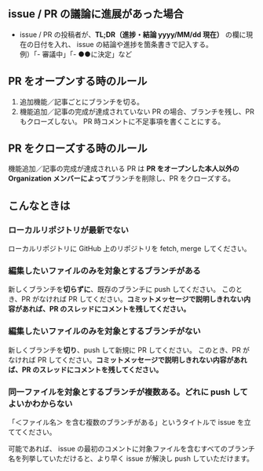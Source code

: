 ## issue / PR の議論に進展があった場合

- issue / PR の投稿者が、**TL;DR（進捗・結論 yyyy/MM/dd 現在）** の欄に現在の日付を入れ、
  issue の結論や進捗を箇条書きで記入する。  
  例）「- 審議中」「- ●●に決定」など

## PR をオープンする時のルール

1. 追加機能／記事ごとにブランチを切る。
2. 機能追加／記事の完成が達成されていない PR の場合、ブランチを残し、PR もクローズしない。
   PR 時コメントに不足事項を書くことにする。

## PR をクローズする時のルール

機能追加／記事の完成が達成されいる PR は **PR をオープンした本人以外の Organization メンバーによって**ブランチを削除し、PR をクローズする。

## こんなときは

### ローカルリポジトリが最新でない

ローカルリポジトリに GitHub 上のリポジトリを fetch, merge してください。

### 編集したいファイルのみを対象とするブランチがある

新しくブランチを**切らずに**、既存のブランチに push してください。
このとき、PR がなければ PR してください。**コミットメッセージで説明しきれない内容があれば、PR のスレッドにコメントを残してください。**

### 編集したいファイルのみを対象とするブランチがない

新しくブランチを**切り**、push して新規に PR してください。
このとき、PR がなければ PR してください。**コミットメッセージで説明しきれない内容があれば、PR のスレッドにコメントを残してください。**

### 同一ファイルを対象とするブランチが複数ある。どれに push してよいかわからない

「＜ファイル名＞ を含む複数のブランチがある」というタイトルで issue を立ててください。

可能であれば、 issue の最初のコメントに対象ファイルを含むすべてのブランチ名を列挙していただけると、より早く issue が解決し push していただけます。